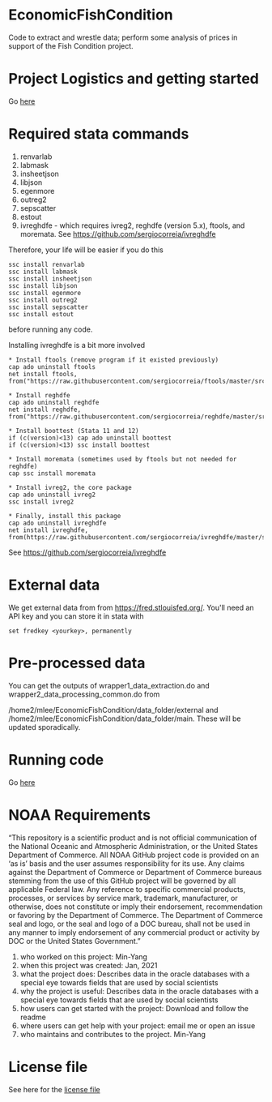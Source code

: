 # EconomicFishCondition
Code to extract and wrestle data; perform some analysis of prices in support of the Fish Condition project.

# Project Logistics and getting started
Go [here](/documentation/project_logistics.md)

# Required stata commands

1. renvarlab
1. labmask
1. insheetjson
1. libjson
1. egenmore
1. outreg2
1. sepscatter
1. estout
1. ivreghdfe - which requires ivreg2, reghdfe (version 5.x),  ftools, and moremata.  See https://github.com/sergiocorreia/ivreghdfe

Therefore, your life will be easier if you do this
```
ssc install renvarlab
ssc install labmask
ssc install insheetjson
ssc install libjson
ssc install egenmore
ssc install outreg2
ssc install sepscatter
ssc install estout
```
before running any code.

Installing ivreghdfe is a bit more involved
```
* Install ftools (remove program if it existed previously)
cap ado uninstall ftools
net install ftools, from("https://raw.githubusercontent.com/sergiocorreia/ftools/master/src/")

* Install reghdfe
cap ado uninstall reghdfe
net install reghdfe, from("https://raw.githubusercontent.com/sergiocorreia/reghdfe/master/src/")

* Install boottest (Stata 11 and 12)
if (c(version)<13) cap ado uninstall boottest
if (c(version)<13) ssc install boottest

* Install moremata (sometimes used by ftools but not needed for reghdfe)
cap ssc install moremata

* Install ivreg2, the core package
cap ado uninstall ivreg2
ssc install ivreg2

* Finally, install this package
cap ado uninstall ivreghdfe
net install ivreghdfe, from(https://raw.githubusercontent.com/sergiocorreia/ivreghdfe/master/src/)
```

See https://github.com/sergiocorreia/ivreghdfe


# External data

We get external data from from https://fred.stlouisfed.org/.  You'll need an API key and you can store it in stata with 
```
set fredkey <yourkey>, permanently
```

# Pre-processed data

You can get the outputs of wrapper1_data_extraction.do and wrapper2_data_processing_common.do from

/home2/mlee/EconomicFishCondition/data_folder/external and
/home2/mlee/EconomicFishCondition/data_folder/main.  These will be updated sporadically.  


# Running code

Go [here](/documentation/running_code.md)


# NOAA Requirements
“This repository is a scientific product and is not official communication of the National Oceanic and Atmospheric Administration, or the United States Department of Commerce. All NOAA GitHub project code is provided on an ‘as is’ basis and the user assumes responsibility for its use. Any claims against the Department of Commerce or Department of Commerce bureaus stemming from the use of this GitHub project will be governed by all applicable Federal law. Any reference to specific commercial products, processes, or services by service mark, trademark, manufacturer, or otherwise, does not constitute or imply their endorsement, recommendation or favoring by the Department of Commerce. The Department of Commerce seal and logo, or the seal and logo of a DOC bureau, shall not be used in any manner to imply endorsement of any commercial product or activity by DOC or the United States Government.”


1. who worked on this project:  Min-Yang
1. when this project was created: Jan, 2021 
1. what the project does: Describes data in the oracle databases with a special eye towards fields that are used by social scientists
1. why the project is useful:  Describes data in the oracle databases with a special eye towards fields that are used by social scientists
1. how users can get started with the project: Download and follow the readme
1. where users can get help with your project:  email me or open an issue
1. who maintains and contributes to the project. Min-Yang

# License file
See here for the [license file](https://github.com/NEFSC/READ-SSB-Lee-EconomicFishCondition/blob/master/License.txt)




